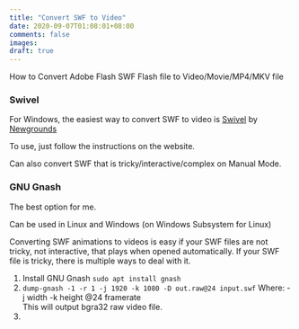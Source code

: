 ```yaml
---
title: "Convert SWF to Video"
date: 2020-09-07T01:08:01+08:00
comments: false
images:
draft: true
---
```

How to Convert Adobe Flash SWF Flash file to Video/Movie/MP4/MKV file

### Swivel
For Windows, the easiest way to convert SWF to video is [Swivel](https://www.newgrounds.com/wiki/creator-resources/flash-resources/swivel) by [Newgrounds](https://www.newgrounds.com)

To use, just follow the instructions on the website.

Can also convert SWF that is tricky/interactive/complex on Manual Mode.

### GNU Gnash
The best option for me.

Can be used in Linux and Windows (on Windows Subsystem for Linux)

Converting SWF animations to videos is easy if your SWF files are not tricky, not interactive, that plays when opened automatically. If your SWF file is tricky, there is multiple ways to deal with it.

1. Install GNU Gnash `sudo apt install gnash`
2. `dump-gnash -1 -r 1 -j 1920 -k 1080 -D out.raw@24 input.swf`
Where:
-j width -k height @24 framerate\
This will output bgra32 raw video file.
3. 